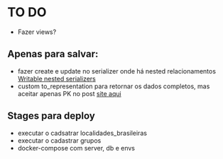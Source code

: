 # TO DO


- Fazer views?


## Apenas para salvar:
- fazer create e update no serializer onde há nested relacionamentos [Writable nested serializers](https://www.django-rest-framework.org/api-guide/relations/#writable-nested-serializers)
- custom to_representation para retornar os dados completos, mas aceitar apenas PK no post [site aqui](https://stackoverflow.com/a/46944720)

## Stages para deploy

- executar o cadsatrar localidades_brasileiras
- executar o cadastrar grupos
- docker-compose com server, db e envs
